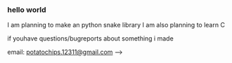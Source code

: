 ### hello world
I am planning to make an python snake library
I am also planning to learn C

if youhave questions/bugreports about something i made 

email: potatochips.12311@gmail.com
-->
